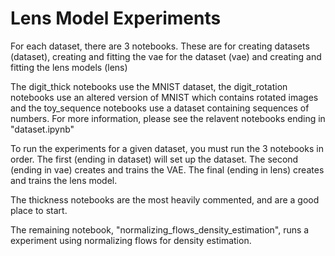 # Lens Model Experiments  
For each dataset, there are 3 notebooks. These are for creating datasets (dataset), creating and fitting the vae for the dataset (vae) and creating and fitting the lens models (lens)  

The digit_thick notebooks use the MNIST dataset, the digit_rotation notebooks use an altered version of MNIST which contains rotated images and the toy_sequence notebooks use a dataset containing sequences of numbers. For more information, please see the relavent notebooks ending in "dataset.ipynb"

To run the experiments for a given dataset, you must run the 3 notebooks in order. The first (ending in dataset) will set up the dataset. The second (ending in vae) creates and trains the VAE. The final (ending in lens) creates and trains the lens model. 

The thickness notebooks are the most heavily commented, and are a good place to start.

The remaining notebook, "normalizing_flows_density_estimation", runs a experiment using normalizing flows for density estimation.
